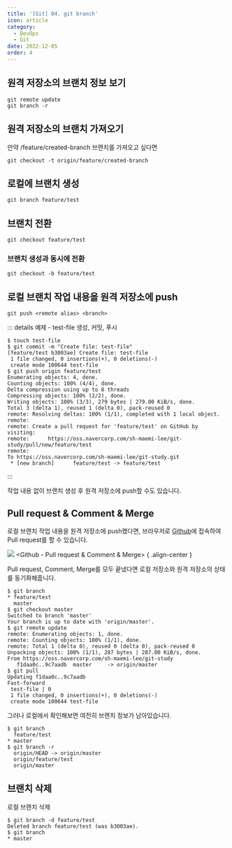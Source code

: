 ```yaml
---
title: '[Git] 04. git branch'
icon: article
category:
  - DevOps
  - Git
date: 2022-12-05
order: 4
---
```


## 원격 저장소의 브랜치 정보 보기
```:no-line-numbers
git remote update
git branch -r
```

## 원격 저장소의 브랜치 가져오기
만약 /feature/created-branch 브랜치를 가져오고 싶다면

```:no-line-numbers
git checkout -t origin/feature/created-branch
```

## 로컬에 브랜치 생성
```:no-line-numbers
git branch feature/test
```

## 브랜치 전환
```:no-line-numbers
git checkout feature/test
```

### 브랜치 생성과 동시에 전환
```:no-line-numbers
git checkout -b feature/test
```

## 로컬 브랜치 작업 내용을 원격 저장소에 push
```:no-line-numbers
git push <remote alias> <branch>
```

::: details 예제 - test-file 생성, 커밋, 푸시
```:no-line-numbers {1,2,6}
$ touch test-file
$ git commit -m "Create file: test-file"
[feature/test b3003ae] Create file: test-file
 1 file changed, 0 insertions(+), 0 deletions(-)
 create mode 100644 test-file
$ git push origin feature/test
Enumerating objects: 4, done.
Counting objects: 100% (4/4), done.
Delta compression using up to 8 threads
Compressing objects: 100% (2/2), done.
Writing objects: 100% (3/3), 279 bytes | 279.00 KiB/s, done.
Total 3 (delta 1), reused 1 (delta 0), pack-reused 0
remote: Resolving deltas: 100% (1/1), completed with 1 local object.
remote:
remote: Create a pull request for 'feature/test' on GitHub by visiting:
remote:      https://oss.navercorp.com/sh-maemi-lee/git-study/pull/new/feature/test
remote:
To https://oss.navercorp.com/sh-maemi-lee/git-study.git
 * [new branch]      feature/test -> feature/test
```
:::

작업 내용 없이 브랜치 생성 후 원격 저장소에 push할 수도 있습니다.

## Pull request & Comment & Merge
로컬 브랜치 작업 내용을 원격 저장소에 push했다면, 브라우저로 [Github](https://github.com)에 접속하여 Pull request를 할 수 있습니다.

![](https://drive.google.com/uc?export=view&id=1eZn83h9Elu_rLMe6yfK9fCTWUk28E_fB)
&lt;Github - Pull request & Comment & Merge&gt;
{ .align-center }

Pull request, Comment, Merge를 모두 끝냈다면 로컬 저장소와 원격 저장소의 상태를 동기화해줍니다.

```:no-line-numbers {1,4,7,14}
$ git branch
* feature/test
  master
$ git checkout master
Switched to branch 'master'
Your branch is up to date with 'origin/master'.
$ git remote update
remote: Enumerating objects: 1, done.
remote: Counting objects: 100% (1/1), done.
remote: Total 1 (delta 0), reused 0 (delta 0), pack-reused 0
Unpacking objects: 100% (1/1), 287 bytes | 287.00 KiB/s, done.
From https://oss.navercorp.com/sh-maemi-lee/git-study
   f1daa0c..9c7aadb  master     -> origin/master
$ git pull
Updating f1daa0c..9c7aadb
Fast-forward
 test-file | 0
 1 file changed, 0 insertions(+), 0 deletions(-)
 create mode 100644 test-file
```

그러나 로컬에서 확인해보면 여전히 브랜치 정보가 남아있습니다.

```:no-line-numbers {1,4}
$ git branch
  feature/test
* master
$ git branch -r
  origin/HEAD -> origin/master
  origin/feature/test
  origin/master
```

## 브랜치 삭제
로컬 브랜치 삭제

```:no-line-numbers {1,3}
$ git branch -d feature/test
Deleted branch feature/test (was b3003ae).
$ git branch
* master
```

<script setup lang="ts">
import DetailsOpen from "@DetailsOpen";
</script>

<DetailsOpen/>
